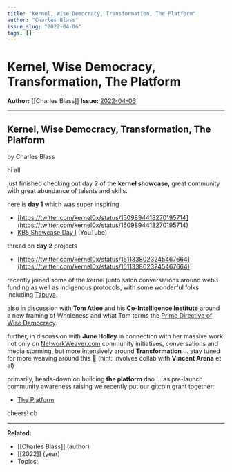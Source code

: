 ```yaml
---
title: "Kernel, Wise Democracy, Transformation, The Platform"
author: "Charles Blass"
issue_slug: "2022-04-06"
tags: []
---
```


# Kernel, Wise Democracy, Transformation, The Platform

**Author:** [[Charles Blass]]
**Issue:** [2022-04-06](https://plex.collectivesensecommons.org/2022-04-06/)

---

## Kernel, Wise Democracy, Transformation, The Platform
by Charles Blass

hi all

just finished checking out day 2 of the **kernel showcase,** great community with great abundance of talents and skills.

here is **day 1** which was super inspiring

- [https://twitter.com/kernel0x/status/1509894418270195714](https://twitter.com/kernel0x/status/1509894418270195714)
- [KB5 Showcase Day I](https://youtu.be/TmMayJVj4Ck) (YouTube)

thread on **day 2** projects

- [https://twitter.com/kernel0x/status/1511338023245467664](https://twitter.com/kernel0x/status/1511338023245467664)

recently joined some of the kernel junto salon conversations around web3 funding as well as indigenous protocols, with some wonderful folks including [Tapuya](https://tapuya.xyz/).

also in discussion with **Tom Atlee** and his **Co-Intelligence Institute** around a new framing of Wholeness and what Tom terms the [Prime Directive of Wise Democracy](https://www.wd-pl.com/prime-directive/).

further, in discussion with **June Holley** in connection with her massive work not only on [NetworkWeaver.com](https://networkweaver.com/) community initiatives, conversations and media storming, but more intensively around **Transformation** … stay tuned for more weaving around this 🙂 (hint: involves collab with **Vincent Arena** et al)

primarily, heads-down on building **the platform** dao … as pre-launch community awareness raising we recently put our gitcoin grant together: 

- [The Platform](https://gitcoin.co/grants/3116/the-platform)

cheers! cb

---

**Related:**
- [[Charles Blass]] (author)
- [[2022]] (year)
- Topics: 

